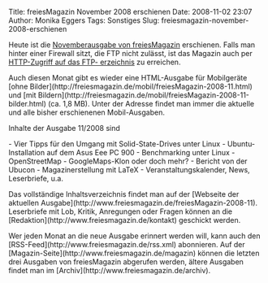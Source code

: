 Title: freiesMagazin November 2008 erschienen
Date: 2008-11-02 23:07
Author: Monika Eggers
Tags: Sonstiges
Slug: freiesmagazin-november-2008-erschienen

Heute ist die [Novemberausgabe von
freiesMagazin](ftp://ftp.freiesmagazin.de/2008/freiesMagazin-2008-11.pdf)
erschienen. Falls man hinter einer Firewall sitzt, die FTP nicht
zulässt, ist das Magazin auch per [HTTP-Zugriff auf das FTP-
erzeichnis](http://www.freiesmagazin.de/ftp/2008/freiesMagazin-2008-11.pdf)
zu erreichen.

</p>
Auch diesen Monat gibt es wieder eine HTML-Ausgabe für Mobilgeräte [ohne
Bilder](http://freiesmagazin.de/mobil/freiesMagazin-2008-11.html) und
[mit
Bildern](http://freiesmagazin.de/mobil/freiesMagazin-2008-11-bilder.html)
(ca. 1,8 MB). Unter der Adresse <http://freiesmagazin.de/mobil/> findet
man immer die aktuelle und alle bisher erschienenen Mobil-Ausgaben.

</p>
<!--break--><!--break-->

Inhalte der Ausgabe 11/2008 sind

</p>
-   Vier Tipps für den Umgang mit Solid-State-Drives unter Linux
-   Ubuntu-Installation auf dem Asus Eee PC 900
-   Benchmarking unter Linux
-   OpenStreetMap - GoogleMaps-Klon oder doch mehr?
-   Bericht von der Ubucon
-   Magazinerstellung mit LaTeX
-   Veranstaltungskalender, News, Leserbriefe, u.a.

</p>
Das vollständige Inhaltsverzeichnis findet man auf der [Webseite der
aktuellen Ausgabe](http://www.freiesmagazin.de/freiesMagazin-2008-11).
Leserbriefe mit Lob, Kritik, Anregungen oder Fragen können an die
[Redaktion](http://www.freiesmagazin.de/kontakt) geschickt werden.

</p>
Wer jeden Monat an die neue Ausgabe erinnert werden will, kann auch den
[RSS-Feed](http://www.freiesmagazin.de/rss.xml) abonnieren. Auf der
[Magazin-Seite](http://www.freiesmagazin.de/magazin) können die letzten
drei Ausgaben von freiesMagazin abgerufen werden, ältere Ausgaben findet
man im [Archiv](http://www.freiesmagazin.de/archiv).

</p>

